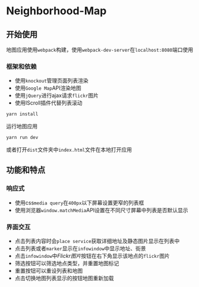 # Neighborhood-Map

## 开始使用

地图应用使用`webpack`构建，使用`webpack-dev-server`在`localhost:8080`端口使用

### 框架和依赖

- 使用`knockout`管理页面列表渲染
- 使用`Google Map`API渲染地图
- 使用`jQuery`进行ajax请求`flickr`图片
- 使用IScroll插件代替列表滚动

```bash
yarn install
```

运行地图应用

```bash
yarn run dev
```

或者打开`dist`文件夹中`index.html`文件在本地打开应用

## 功能和特点

### 响应式

- 使用css`media query`在`400px`以下屏幕设置更窄的列表框
- 使用浏览器`window.matchMedia`API设置在不同尺寸屏幕中列表是否默认显示

### 界面交互

- 点击列表内容时会`place service`获取详细地址及静态图片显示在列表中
- 点击列表或者`marker`显示在`infowindow`中显示地址、街景
- 点击`infowindow`中*Flickr图片*按钮在右下角显示该地点的`flickr`图片
- 筛选按钮可以筛选地点类型，并重置地图标记
- 重置按钮可以重设列表和地图
- 点击切换地图列表显示的按钮地图重新加载
